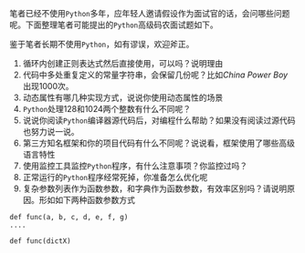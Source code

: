 笔者已经不使用`Python`多年，应年轻人邀请假设作为面试官的话，会问哪些问题呢。下面整理笔者可能提出的`Python`高级码农面试题如下。 

鉴于笔者长期不使用`Python`，如有谬误，欢迎斧正。 


1. 循环内创建正则表达式然后直接使用，可以吗？说明理由
2. 代码中多处重复定义的常量字符串，会保留几份呢？比如*China Power Boy* 出现1000次。
3. 动态属性有哪几种实现方式，说说你使用动态属性的场景
4. `Python`处理128和1024两个整数有什么不同呢？
5. 说说你阅读`Python`编译器源代码后，对编程什么帮助？如果没有阅读过源代码也努力说一说。
6. 第三方知名框架和你的项目代码有什么不同呢？说说看，框架使用了哪些高级语言特性
7. 使用监控工具监控`Python`程序，有什么注意事项？你监控过吗？
8. 正常运行的`Python`程序经常死掉，你准备怎么优化呢
9. 复杂参数列表作为函数参数，和字典作为函数参数，有效率区别吗？请说明原因。形如如下两种函数参数方式

```
def func(a, b, c, d, e, f, g)
....

def func(dictX) 
```

